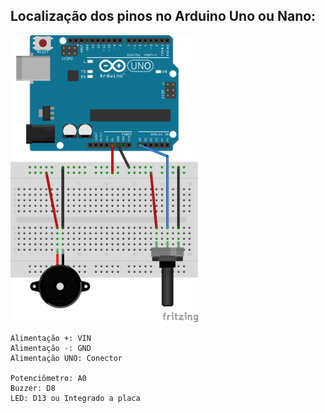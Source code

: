 ## Localização dos pinos no Arduino Uno ou Nano:

<img src="../img/Metronomo Uno.png" alt="Imagem da Mini Estação Meteorológica com Arduino Uno" width="300"/>

    Alimentação +: VIN
    Alimentação -: GND
    Alimentação UNO: Conector

    Potenciômetro: A0
    Buzzer: D8
    LED: D13 ou Integrado a placa
